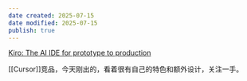 ```yaml
---
date created: 2025-07-15
date modified: 2025-07-15
publish: true
---
```


[Kiro: The AI IDE for prototype to production](https://kiro.dev/)

[[Cursor]]竞品，今天刚出的，看着很有自己的特色和额外设计，关注一手。
